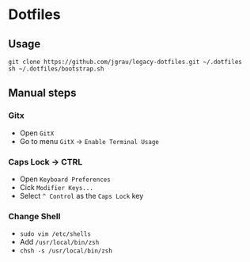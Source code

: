 # Dotfiles

## Usage

```
git clone https://github.com/jgrau/legacy-dotfiles.git ~/.dotfiles
sh ~/.dotfiles/bootstrap.sh
```

## Manual steps

### Gitx

* Open `GitX`
* Go to menu `GitX` -> `Enable Terminal Usage`

### Caps Lock -> CTRL

* Open `Keyboard Preferences`
* Cick `Modifier Keys...`
* Select `^ Control` as the `Caps Lock` key

### Change Shell

* `sudo vim /etc/shells`
* Add `/usr/local/bin/zsh`
* `chsh -s /usr/local/bin/zsh`

